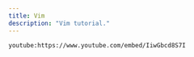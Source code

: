 ```yaml
---
title: Vim
description: "Vim tutorial."
---
```


`youtube:https://www.youtube.com/embed/IiwGbcd8S7I`
